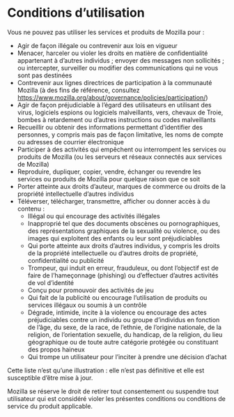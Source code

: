 # Conditions d’utilisation

Vous ne pouvez pas utiliser les services et produits de Mozilla pour :

* Agir de façon illégale ou contrevenir aux lois en vigueur
* Menacer, harceler ou violer les droits en matière de confidentialité appartenant 
à d’autres individus ; envoyer des messages non sollicités ; ou intercepter, surveiller ou modifier des communications qui ne vous sont pas destinées
* Contrevenir aux lignes directrices de participation à la communauté Mozilla (à des fins de référence, 
consultez <https://www.mozilla.org/about/governance/policies/participation/>)
* Agir de façon préjudiciable à l’égard des utilisateurs en utilisant des virus, 
logiciels espions ou logiciels malveillants, vers, chevaux de Troie, bombes à retardement ou d’autres instructions ou codes malveillants
*	Recueillir ou obtenir des informations permettant d’identifier des personnes, y compris mais pas de façon limitative, les noms de compte ou adresses de courrier électronique
* Participer à des activités qui empêchent ou interrompent les services ou produits 
de Mozilla (ou les serveurs et réseaux connectés aux services de Mozilla)
* Reproduire, dupliquer, copier, vendre, échanger ou revendre les services ou produits 
de Mozilla pour quelque raison que ce soit
* Porter atteinte aux droits d’auteur, marques de commerce ou droits de la propriété 
intellectuelle d’autres individus
* Téléverser, télécharger, transmettre, afficher ou donner accès à du contenu :
    * Illégal ou qui encourage des activités illégales
    * Inapproprié tel que des documents obscènes ou pornographiques, des représentations graphiques de la sexualité ou violence, ou des images qui exploitent des enfants ou leur sont préjudiciables
    * Qui porte atteinte aux droits d’autres individus, y compris les droits de la propriété intellectuelle ou d’autres droits de propriété, confidentialité ou publicité
    * Trompeur, qui induit en erreur, frauduleux, ou dont l’objectif est de faire de l’hameçonnage (phishing) ou d’effectuer d’autres activités de vol d’identité
    * Conçu pour promouvoir des activités de jeu
    * Qui fait de la publicité ou encourage l’utilisation de produits ou services illégaux ou soumis à un contrôle
    * Dégrade, intimide, incite à la violence ou encourage des actes préjudiciables contre un individu ou groupe d’individus en fonction de l’âge, du sexe, de la race, de l’ethnie, de l’origine nationale, de la religion, de l’orientation sexuelle, du handicap, de la religion, du lieu géographique ou de toute autre catégorie protégée ou constituant des propos haineux
    * Qui trompe un utilisateur pour l’inciter à prendre une décision d’achat

Cette liste n’est qu’une illustration : elle n’est pas définitive et elle est susceptible d’être mise à jour.

Mozilla se réserve le droit de retirer tout consentement ou suspendre tout utilisateur qui est considéré violer les présentes conditions ou conditions de service du produit applicable. 
